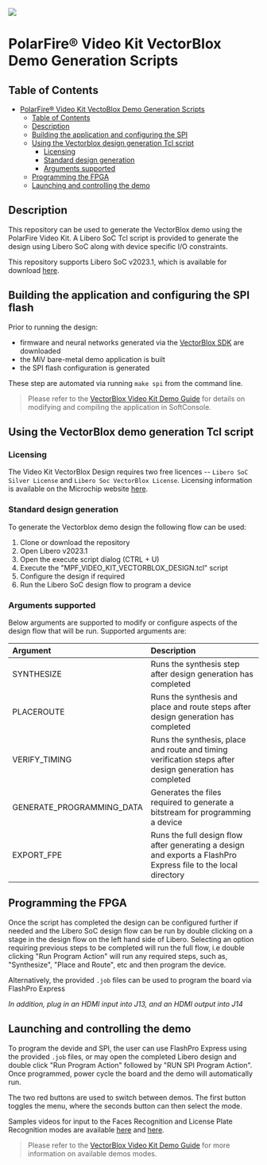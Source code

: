 ![](media/demo.gif)

# PolarFire&reg; Video Kit VectorBlox Demo Generation Scripts

## Table of Contents

- [PolarFire&reg; Video Kit VectoBlox Demo Generation Scripts](#polarfire-video-kit-vectorblox-demo-generation-scripts)
  - [Table of Contents](#table-of-contents)
  - [Description](#description)
  - [Building the application and configuring the SPI](#demo-building)
  - [Using the Vectorblox design generation Tcl script](#using-the-reference-design-generation-tcl-script)
    - [Licensing](#licensing)
    - [Standard design generation](#standard-design-generation)
    - [Arguments supported](#arguments-supported)
  - [Programming the FPGA](#programming-the-fpga)
  - [Launching and controlling the demo](#demo-controlling)

<a name="description"></a>
## Description

This repository can be used to generate the VectorBlox demo using the PolarFire Video Kit. A Libero SoC Tcl script is provided to generate the design using Libero SoC along with device specific I/O constraints.

This repository supports Libero SoC v2023.1, which is available for download [here](https://www.microsemi.com/product-directory/design-resources/1750-libero-soc#downloads).

<a name="demo-building"></a>
## Building the application and configuring the SPI flash

Prior to running the design:
  - firmware and neural networks generated via the [VectorBlox SDK](https://github.com/Microchip-Vectorblox/VectorBlox-SDK) are downloaded
  - the MiV bare-metal demo application is built
  - the SPI flash configuration is generated

These step are automated via running `make spi` from the command line.

> Please refer to the [VectorBlox Video Kit Demo Guide](docs/VectorBlox_Video_Kit_Demo_Guide.pdf) for details on modifying and compiling the application in SoftConsole.


<a name="using-the-vectorblox-demo-generation-tcl-script"></a>
## Using the VectorBlox demo generation Tcl script

<a name="licensing"></a>
### Licensing

The Video Kit VectorBlox Design requires two free licences -- `Libero SoC Silver License` and `Libero Soc VectorBlox License`. Licensing information is available on the Microchip website [here](https://www.microchip.com/en-us/products/fpgas-and-plds/fpga-and-soc-design-tools/fpga/licensing).

<a name="standard-design-generation"></a>
### Standard design generation

To generate the Vectorblox demo design the following flow can be used:

1. Clone or download the repository
2. Open Libero v2023.1
3. Open the execute script dialog (CTRL + U)
4. Execute the "MPF_VIDEO_KIT_VECTORBLOX_DESIGN.tcl" script
5. Configure the design if required
6. Run the Libero SoC design flow to program a device

<a name="arguments-supported"></a>
### Arguments supported

Below arguments are supported to modify or configure aspects of the design flow that will be run. Supported arguments are:

| Argument                  | Description                                                                                                                                |
| :------------------------ | :------------------------------------------------------------------------------------------------------------------------------------------|
| SYNTHESIZE                | Runs the synthesis step after design generation has completed                                                         |
| PLACEROUTE                | Runs the synthesis and place and route steps after design generation has completed                                    |
| VERIFY_TIMING             | Runs the synthesis, place and route and timing verification steps after design generation has completed               |
| GENERATE_PROGRAMMING_DATA | Generates the files required to generate a bitstream for programming a device                                         |
| EXPORT_FPE                | Runs the full design flow after generating a design and exports a FlashPro Express file to the local directory                              |

<a name="programming-the-fpga"></a>
## Programming the FPGA

Once the script has completed the design can be configured further if needed and the Libero SoC design flow can be run by double clicking on a stage in the design flow on the left hand side of Libero. Selecting an option requiring previous steps to be completed will run the full flow, i.e double clicking "Run Program Action" will run any required steps, such as, "Synthesize", "Place and Route", etc and then program the device.

Alternatively, the provided `.job` files can be used to program the board via FlashPro Express 

*In addition, plug in an HDMI input into J13, and an HDMI output into J14*


<a name="demo-controlling"></a>
## Launching and controlling the demo

To program the devide and SPI, the user can use FlashPro Express using the provided `.job` files, or may open the completed Libero design and double click "Run Program Action" followed by "RUN SPI Program Action". Once programmed, power cycle the board and the demo will automatically run.

The two red buttons are used to switch between demos. The first button toggles the menu, where the seconds button can then select the mode.

Samples videos for input to the Faces Recognition and License Plate Recognition modes are available [here](https://vector-blox-model-zoo.s3.us-west-2.amazonaws.com/Releases/SampleFaces.mp4) and [here](https://vector-blox-model-zoo.s3.us-west-2.amazonaws.com/Releases/SamplePlates.mp4).

> Please refer to the [VectorBlox Video Kit Demo Guide](docs/VectorBlox_Video_Kit_Demo_Guide.pdf) for more information on available demos modes.
